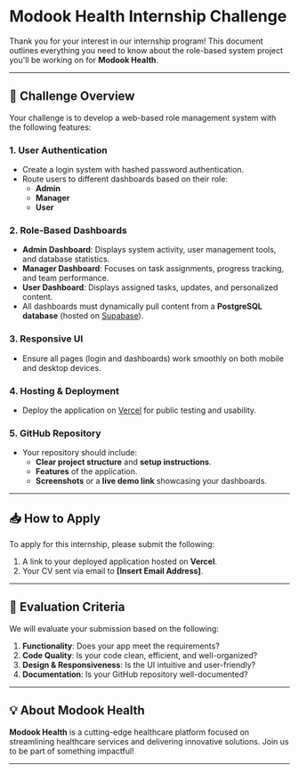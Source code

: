 # Modook Health Internship Challenge

Thank you for your interest in our internship program! This document outlines everything you need to know about the role-based system project you'll be working on for **Modook Health**.

---

## 💼 Challenge Overview

Your challenge is to develop a web-based role management system with the following features:

### 1. User Authentication
- Create a login system with hashed password authentication.
- Route users to different dashboards based on their role:
  - **Admin**
  - **Manager**
  - **User**

### 2. Role-Based Dashboards
- **Admin Dashboard**: Displays system activity, user management tools, and database statistics.
- **Manager Dashboard**: Focuses on task assignments, progress tracking, and team performance.
- **User Dashboard**: Displays assigned tasks, updates, and personalized content.
- All dashboards must dynamically pull content from a **PostgreSQL database** (hosted on [Supabase](https://supabase.com/)).

### 3. Responsive UI
- Ensure all pages (login and dashboards) work smoothly on both mobile and desktop devices.

### 4. Hosting & Deployment
- Deploy the application on [Vercel](https://vercel.com/) for public testing and usability.

### 5. GitHub Repository
- Your repository should include:
  - **Clear project structure** and **setup instructions**.
  - **Features** of the application.
  - **Screenshots** or a **live demo link** showcasing your dashboards.

---

## 📥 How to Apply

To apply for this internship, please submit the following:

1. A link to your deployed application hosted on **Vercel**.
2. Your CV sent via email to **[Insert Email Address]**.

---

## 🌟 Evaluation Criteria

We will evaluate your submission based on the following:

1. **Functionality**: Does your app meet the requirements?
2. **Code Quality**: Is your code clean, efficient, and well-organized?
3. **Design & Responsiveness**: Is the UI intuitive and user-friendly?
4. **Documentation**: Is your GitHub repository well-documented?

---

## 💡 About Modook Health

**Modook Health** is a cutting-edge healthcare platform focused on streamlining healthcare services and delivering innovative solutions. Join us to be part of something impactful!

---
